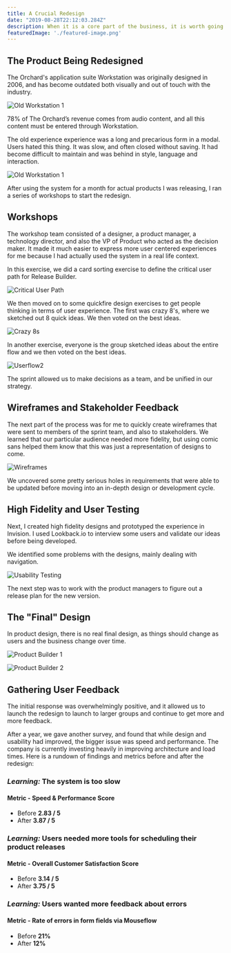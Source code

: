 ```yaml
---
title: A Crucial Redesign
date: "2019-08-28T22:12:03.284Z"
description: When it is a core part of the business, it is worth going the extra mile.
featuredImage: './featured-image.png'
---
```

## The Product Being Redesigned
The Orchard's application suite Workstation was originally designed in 2006, and has become outdated both visually and out of touch with the industry.

![Old Workstation 1](./before1.png)

78% of The Orchard’s revenue comes from audio content, and all this content must be entered through Workstation.

The old experience experience was a long and precarious form in a modal. Users hated this thing. It was slow, and often closed without saving. It had become difficult to maintain and was behind in style, language and interaction.

![Old Workstation 1](./before2.png)

After using the system for a month for actual products I was releasing, I ran a series of workshops to start the redesign.

## Workshops
The workshop team consisted of a designer, a product manager, a technology director, and also the VP of Product who acted as the decision maker. It made it much easier to express more user centered experiences for me because I had actually used the system in a real life context.

In this exercise, we did a card sorting exercise to define the critical user path for Release Builder.

![Critical User Path](./user-journey.png)

We then moved on to some quickfire design exercises to get people thinking in terms of user experience. The first was crazy 8's, where we sketched out 8 quick ideas. We then voted on the best ideas.

![Crazy 8s](./crazy8.jpg)

In another exercise, everyone is the group sketched ideas about the entire flow and we then voted on the best ideas.

![Userflow2](./userflow2.jpg)

The sprint allowed us to make decisions as a team, and be unified in our strategy.

## Wireframes and Stakeholder Feedback
The next part of the process was for me to quickly create wireframes that were sent to members of the sprint team, and also to stakeholders. We learned that our particular audience needed more fidelity, but using comic sans helped them know that this was just a representation of designs to come.

![Wireframes](./wireframe.png)

We uncovered some pretty serious holes in requirements that were able to be updated before moving into an in-depth design or development cycle.

## High Fidelity and User Testing
Next, I created high fidelity designs and prototyped the experience in Invision. I used Lookback.io to interview some users and validate our ideas before being developed.

We identified some problems with the designs, mainly dealing with navigation.

![Usability Testing](./user-research.png)

The next step was to work with the product managers to figure out a release plan for the new version.

## The "Final" Design
In product design, there is no real final design, as things should change as users and the business change over time.

![Product Builder 1](./product-builder1.jpg)

![Product Builder 2](./product-builder2.jpg)

## Gathering User Feedback
The initial response was overwhelmingly positive, and it allowed us to launch the redesign to launch to larger groups and continue to get more and more feedback.

After a year, we gave another survey, and found that while design and usability had improved, the bigger issue was speed and performance. The company is currently investing heavily in improving architecture and load times. Here is a rundown of findings and metrics before and after the redesign:

### _Learning:_ The system is too slow
#### Metric - Speed & Performance Score
- Before **2.83 / 5**
- After **3.87 / 5**

### _Learning:_ Users needed more tools for scheduling their product releases
#### Metric - Overall Customer Satisfaction Score
- Before **3.14 / 5**
- After **3.75 / 5**

### _Learning:_ Users wanted more feedback about errors
#### Metric - Rate of errors in form fields via Mouseflow
- Before **21%**
- After **12%**



<!-- **Italic Mountains** _Bookmarksgrove_

[Longe and Parole](http://google.com)

1.  So baboon this
2.  Mounted militant weasel gregariously admonishingly straightly hey
3.  Dear foresaw hungry and much some overhung
4.  Rash opossum less because less some amid besides yikes jeepers frenetic
    impassive fruitlessly shut


> The copy warned the Little Blind Text, that where it came from it would have
> been rewritten a thousand times and everything that was left from its origin
> would be the word "and" and the Little Blind Text should turn around and
> return to its own, safe country. -->
